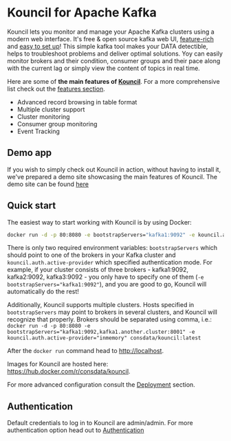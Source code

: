 # Kouncil for Apache Kafka

Kouncil lets you monitor and manage your Apache Kafka clusters using a modern web interface. It's free & open source kafka web UI, [feature-rich](FEATURES.md#features) and [easy to set up](#quick-start)! This simple kafka tool makes your DATA detectible, helps to troubleshoot problems and deliver optimal solutions. Yoy can easily monitor brokers and their condition, consumer groups and their pace along with the current lag or simply view the content of topics in real time.

Here are some of **the main features of [Kouncil](https://kouncil.io)**. For a more comprehensive list check out the [features section](FEATURES.md#features).
* Advanced record browsing in table format
* Multiple cluster support
* Cluster monitoring
* Consumer group monitoring
* Event Tracking

## Demo app

If you wish to simply check out Kouncil in action, without having to install it, we've prepared a demo site showcasing the main features of Kouncil. The demo site can be found [here](https://kouncil-demo.web.app/)

## Quick start

The easiest way to start working with Kouncil is by using Docker:

```bash
docker run -d -p 80:8080 -e bootstrapServers="kafka1:9092" -e kouncil.auth.active-provider="inmemory" consdata/kouncil:latest
```
There is only two required environment variables: `bootstrapServers` which should point to one of the brokers in your Kafka cluster and `kouncil.auth.active-provider` which specified authentication mode. For example, if your cluster consists of three brokers - kafka1:9092, kafka2:9092, kafka3:9092 - you only have to specify one of them (`-e bootstrapServers="kafka1:9092"`), and you are good to go, Kouncil will automatically do the rest!

Additionally, Kouncil supports multiple clusters. Hosts specified in `bootstrapServers` may point to brokers in several clusters, and Kouncil will recognize that properly. Brokers should be separated using comma, i.e.: `docker run -d -p 80:8080 -e bootstrapServers="kafka1:9092,kafka1.another.cluster:8001" -e kouncil.auth.active-provider="inmemory" consdata/kouncil:latest`

After the `docker run` command head to [http://localhost](http://localhost).

Images for Kouncil are hosted here: https://hub.docker.com/r/consdata/kouncil.

For more advanced configuration consult the [Deployment](installation/DEPLOYMENT.md#deployment) section.

## Authentication
Default credentials to log in to Kouncil are admin/admin. For more authentication option head out to [Authentication](configuration/security/AUTHENTICATION.md)
